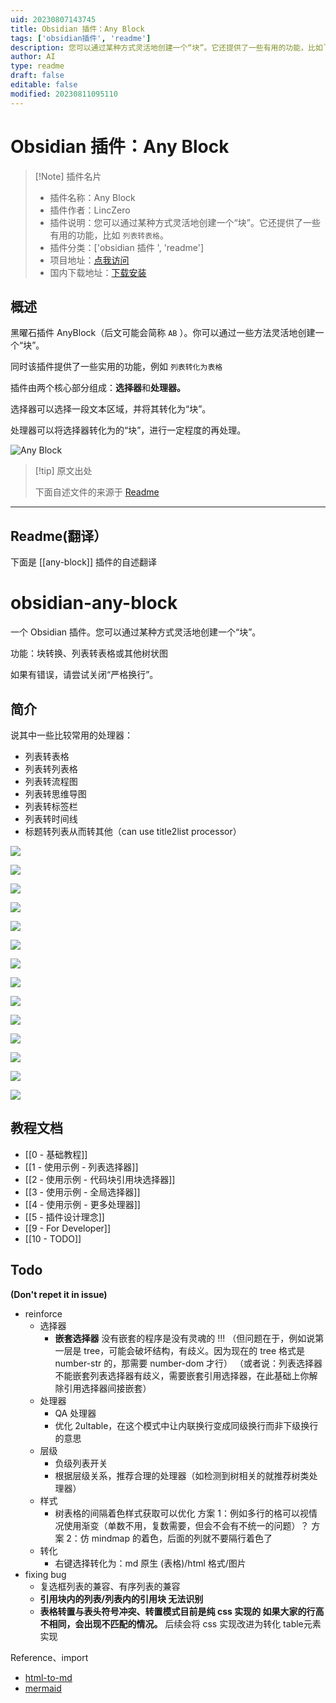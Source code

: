 ```yaml
---
uid: 20230807143745
title: Obsidian 插件：Any Block
tags: ['obsidian插件', 'readme']
description: 您可以通过某种方式灵活地创建一个“块”。它还提供了一些有用的功能，比如`列表转表格`。
author: AI
type: readme
draft: false
editable: false
modified: 20230811095110
---
```


# Obsidian 插件：Any Block

> [!Note] 插件名片
> - 插件名称：Any Block
> - 插件作者：LincZero
> - 插件说明：您可以通过某种方式灵活地创建一个“块”。它还提供了一些有用的功能，比如 `列表转表格`。
> - 插件分类：['obsidian 插件 ', 'readme']
> - 项目地址：[点我访问](https://github.com/LincZero/obsidian-any-block)
> - 国内下载地址：[下载安装](https://pkmer.cn/products/plugin/pluginMarket/?any-block)

## 概述

黑曜石插件 AnyBlock（后文可能会简称 `AB` ）。你可以通过一些方法灵活地创建一个“块”。

同时该插件提供了一些实用的功能，例如 `列表转化为表格`

插件由两个核心部分组成：**选择器**和**处理器。**

选择器可以选择一段文本区域，并将其转化为“块”。

处理器可以将选择器转化为的“块”，进行一定程度的再处理。

![Any Block](https://cdn.pkmer.cn/covers/any-block.png!pkmer)

> [!tip] 原文出处
>
>下面自述文件的来源于 [Readme](https://ghproxy.net/https://raw.githubusercontent.com/LincZero/obsidian-any-block/main/README.md)
>

---

## Readme(翻译）

下面是 [[any-block]] 插件的自述翻译

# obsidian-any-block

一个 Obsidian 插件。您可以通过某种方式灵活地创建一个“块”。

功能：块转换、列表转表格或其他树状图

如果有错误，请尝试关闭“严格换行”。

## 简介

说其中一些比较常用的处理器：

- 列表转表格
- 列表转列表格
- 列表转流程图
- 列表转思维导图
- 列表转标签栏
- 列表转时间线
- 标题转列表从而转其他（can use title2list processor）

![](https://cdn.pkmer.cn/images/202308110925636.png!pkmer)

![](https://cdn.pkmer.cn/images/202308110925637.png!pkmer)

![](https://cdn.pkmer.cn/images/202308110925638.png!pkmer)

![](https://cdn.pkmer.cn/images/202308110925639.gif!pkmer)

![](https://cdn.pkmer.cn/images/202308110925640.gif!pkmer)

![](https://cdn.pkmer.cn/images/202308110925641.png!pkmer)

![](https://cdn.pkmer.cn/images/202308110925642.png!pkmer)

![](https://cdn.pkmer.cn/images/202308110925643.png!pkmer)

![](https://cdn.pkmer.cn/images/202308110925644.png!pkmer)

![](https://cdn.pkmer.cn/images/202308110925645.gif!pkmer)

![](https://cdn.pkmer.cn/images/202308110925647.png!pkmer)

![](https://cdn.pkmer.cn/images/202308110925648.gif!pkmer)

![](https://cdn.pkmer.cn/images/202308110925649.gif!pkmer)

![](https://cdn.pkmer.cn/images/202308110925650.png!pkmer)

## 教程文档

- [[0 - 基础教程]]
- [[1 - 使用示例 - 列表选择器]]
- [[2 - 使用示例 - 代码块引用块选择器]]
- [[3 - 使用示例 - 全局选择器]]
- [[4 - 使用示例 - 更多处理器]]
- [[5 - 插件设计理念]]
- [[9 - For Developer]]
- [[10 - TODO]]

## Todo

**(Don't repet it in issue)**

- reinforce
	- 选择器
		- **嵌套选择器**
		  没有嵌套的程序是没有灵魂的 !!!
		  （但问题在于，例如说第一层是 tree，可能会破坏结构，有歧义。因为现在的 tree 格式是 number-str 的，那需要 number-dom 才行）
		  （或者说：列表选择器不能嵌套列表选择器有歧义，需要嵌套引用选择器，在此基础上你解除引用选择器间接嵌套）
	- 处理器
		- QA 处理器
		- 优化 2ultable，在这个模式中让内联换行变成同级换行而非下级换行的意思
	- 层级
		- 负级列表开关
		- 根据层级关系，推荐合理的处理器（如检测到树相关的就推荐树类处理器）
	- 样式
		- 树表格的间隔着色样式获取可以优化
		  方案 1：例如多行的格可以视情况使用渐变（单数不用，复数需要，但会不会有不统一的问题）？
		  方案 2：仿 mindmap 的着色，后面的列就不要隔行着色了
	- 转化
		- 右键选择转化为：md 原生 (表格)/html 格式/图片
- fixing bug
	- 复选框列表的兼容、有序列表的兼容
	- **引用块内的列表/列表内的引用块 无法识别**
	- **表格转置与表头符号冲突、转置模式目前是纯 css 实现的 如果大家的行高不相同，会出现不匹配的情况。**
	  后续会将 css 实现改进为转化 table元素实现

Reference、import

- [html-to-md](https://github.com/stonehank/html-to-md)
- [mermaid](https://github.com/mermaid-js/mermaid)



